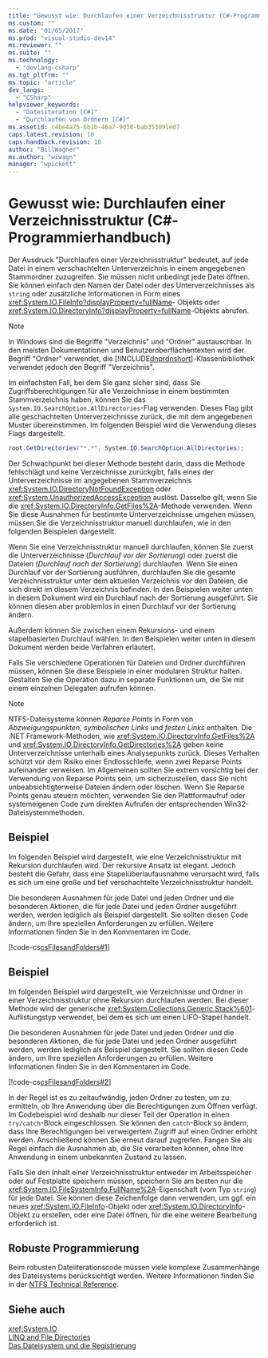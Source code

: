```yaml
---
title: "Gewusst wie: Durchlaufen einer Verzeichnisstruktur (C#-Programmierhandbuch) | Microsoft Docs"
ms.custom: ""
ms.date: "01/05/2017"
ms.prod: "visual-studio-dev14"
ms.reviewer: ""
ms.suite: ""
ms.technology: 
  - "devlang-csharp"
ms.tgt_pltfrm: ""
ms.topic: "article"
dev_langs: 
  - "CSharp"
helpviewer_keywords: 
  - "Dateiiteration [C#]"
  - "Durchlaufen von Ordnern [C#]"
ms.assetid: c4be4a75-6b1b-46a7-9d38-bab353091ed7
caps.latest.revision: 10
caps.handback.revision: 10
author: "BillWagner"
ms.author: "wiwagn"
manager: "wpickett"
---
```

# Gewusst wie: Durchlaufen einer Verzeichnisstruktur (C#-Programmierhandbuch)
Der Ausdruck "Durchlaufen einer Verzeichnisstruktur" bedeutet, auf jede Datei in einem verschachtelten Unterverzeichnis in einem angegebenen Stammordner zuzugreifen.  Sie müssen nicht unbedingt jede Datei öffnen.  Sie können einfach den Namen der Datei oder des Unterverzeichnisses als `string` oder zusätzliche Informationen in Form eines <xref:System.IO.FileInfo?displayProperty=fullName>\- Objekts oder <xref:System.IO.DirectoryInfo?displayProperty=fullName>\-Objekts abrufen.  
  
> [!NOTE]
>  In Windows sind die Begriffe "Verzeichnis" und "Ordner" austauschbar.  In den meisten Dokumentationen und Benutzeroberflächentexten wird der Begriff "Ordner" verwendet, die [!INCLUDE[dnprdnshort](../../../csharp/getting-started/includes/dnprdnshort-md.md)]\-Klassenbibliothek verwendet jedoch den Begriff "Verzeichnis".  
  
 Im einfachsten Fall, bei dem Sie ganz sicher sind, dass Sie Zugriffsberechtigungen für alle Verzeichnisse in einem bestimmten Stammverzeichnis haben, können Sie das `System.IO.SearchOption.AllDirectories`\-Flag verwenden.  Dieses Flag gibt alle geschachtelten Unterverzeichnisse zurück, die mit dem angegebenen Muster übereinstimmen.  Im folgenden Beispiel wird die Verwendung dieses Flags dargestellt.  
  
```c#  
root.GetDirectories("*.*", System.IO.SearchOption.AllDirectories);  
```  
  
 Der Schwachpunkt bei dieser Methode besteht darin, dass die Methode fehlschlägt und keine Verzeichnisse zurückgibt, falls eines der Unterverzeichnisse im angegebenen Stammverzeichnis <xref:System.IO.DirectoryNotFoundException> oder <xref:System.UnauthorizedAccessException> auslöst.  Dasselbe gilt, wenn Sie die <xref:System.IO.DirectoryInfo.GetFiles%2A>\-Methode verwenden.  Wenn Sie diese Ausnahmen für bestimmte Unterverzeichnisse umgehen müssen, müssen Sie die Verzeichnisstruktur manuell durchlaufen, wie in den folgenden Beispielen dargestellt.  
  
 Wenn Sie eine Verzeichnisstruktur manuell durchlaufen, können Sie zuerst die Unterverzeichnisse \(*Durchlauf vor der Sortierung*\) oder zuerst die Dateien \(*Durchlauf nach der Sortierung*\) durchlaufen.  Wenn Sie einen Durchlauf vor der Sortierung ausführen, durchlaufen Sie die gesamte Verzeichnisstruktur unter dem aktuellen Verzeichnis vor den Dateien, die sich direkt im diesem Verzeichnis befinden.  In den Beispielen weiter unten in diesem Dokument wird ein Durchlauf nach der Sortierung ausgeführt. Sie können diesen aber problemlos in einen Durchlauf vor der Sortierung ändern.  
  
 Außerdem können Sie zwischen einem Rekursions\- und einem stapelbasierten Durchlauf wählen.  In den Beispielen weiter unten in diesem Dokument werden beide Verfahren erläutert.  
  
 Falls Sie verschiedene Operationen für Dateien und Ordner durchführen müssen, können Sie diese Beispiele in einer modularen Struktur halten. Gestalten Sie die Operation dazu in separate Funktionen um, die Sie mit einem einzelnen Delegaten aufrufen können.  
  
> [!NOTE]
>  NTFS\-Dateisysteme können *Reparse Points* in Form von *Abzweigungspunkten*, *symbolischen Links* und *festen Links* enthalten.  Die .NET Framework\-Methoden, wie <xref:System.IO.DirectoryInfo.GetFiles%2A> und <xref:System.IO.DirectoryInfo.GetDirectories%2A> geben keine Unterverzeichnisse unterhalb eines Analysepunkts zurück.  Dieses Verhalten schützt vor dem Risiko einer Endlosschleife, wenn zwei Reparse Points aufeinander verweisen.  Im Allgemeinen sollten Sie extrem vorsichtig bei der Verwendung von Reparse Points sein, um sicherzustellen, dass Sie nicht unbeabsichtigterweise Dateien ändern oder löschen.  Wenn Sie Reparse Points genau steuern möchten, verwenden Sie den Plattformaufruf oder systemeigenen Code zum direkten Aufrufen der entsprechenden Win32\-Dateisystemmethoden.  
  
## Beispiel  
 Im folgenden Beispiel wird dargestellt, wie eine Verzeichnisstruktur mit Rekursion durchlaufen wird.  Der rekursive Ansatz ist elegant. Jedoch besteht die Gefahr, dass eine Stapelüberlaufausnahme verursacht wird, falls es sich um eine große und tief verschachtelte Verzeichnisstruktur handelt.  
  
 Die besonderen Ausnahmen für jede Datei und jeden Ordner und die besonderen Aktionen, die für jede Datei und jeden Ordner ausgeführt werden, werden lediglich als Beispiel dargestellt.  Sie sollten diesen Code ändern, um Ihre speziellen Anforderungen zu erfüllen.  Weitere Informationen finden Sie in den Kommentaren im Code.  
  
 [!code-cs[csFilesandFolders#1](../../../csharp/programming-guide/file-system/codesnippet/CSharp/csFilesFolders/FileIteration.cs#1)]  
  
## Beispiel  
 Im folgenden Beispiel wird dargestellt, wie Verzeichnisse und Ordner in einer Verzeichnisstruktur ohne Rekursion durchlaufen werden.  Bei dieser Methode wird der generische <xref:System.Collections.Generic.Stack%601>\-Auflistungstyp verwendet, bei dem es sich um einen LIFO\-Stapel handelt.  
  
 Die besonderen Ausnahmen für jede Datei und jeden Ordner und die besonderen Aktionen, die für jede Datei und jeden Ordner ausgeführt werden, werden lediglich als Beispiel dargestellt.  Sie sollten diesen Code ändern, um Ihre speziellen Anforderungen zu erfüllen.  Weitere Informationen finden Sie in den Kommentaren im Code.  
  
 [!code-cs[csFilesandFolders#2](../../../csharp/programming-guide/file-system/codesnippet/CSharp/csFilesFolders/FileIteration.cs#2)]  
  
 In der Regel ist es zu zeitaufwändig, jeden Ordner zu testen, um zu ermitteln, ob Ihre Anwendung über die Berechtigungen zum Öffnen verfügt.  Im Codebeispiel wird deshalb nur dieser Teil der Operation in einen `try/catch`\-Block eingeschlossen.  Sie können den `catch`\-Block so ändern, dass Ihre Berechtigungen bei verweigertem Zugriff auf einen Ordner erhöht werden. Anschließend können Sie erneut darauf zugreifen.  Fangen Sie als Regel einfach die Ausnahmen ab, die Sie verarbeiten können, ohne Ihre Anwendung in einem unbekannten Zustand zu lassen.  
  
 Falls Sie den Inhalt einer Verzeichnisstruktur entweder im Arbeitsspeicher oder auf Festplatte speichern müssen, speichern Sie am besten nur die <xref:System.IO.FileSystemInfo.FullName%2A>\-Eigenschaft \(vom Typ `string`\) für jede Datei.  Sie können diese Zeichenfolge dann verwenden, um ggf. ein neues <xref:System.IO.FileInfo>\-Objekt oder <xref:System.IO.DirectoryInfo>\-Objekt zu erstellen, oder eine Datei öffnen, für die eine weitere Bearbeitung erforderlich ist.  
  
## Robuste Programmierung  
 Beim robusten Dateiiterationscode müssen viele komplexe Zusammenhänge des Dateisystems berücksichtigt werden.  Weitere Informationen finden Sie in der [NTFS Technical Reference](http://go.microsoft.com/fwlink/?LinkId=79488).  
  
## Siehe auch  
 <xref:System.IO>   
 [LINQ and File Directories](../../../visual-basic/programming-guide/concepts/linq/linq-and-file-directories.md)   
 [Das Dateisystem und die Registrierung](../../../csharp/programming-guide/file-system/file-system-and-the-registry.md)